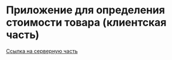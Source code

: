 # Приложение для определения стоимости товара (клиентская часть)

[Ссылка на серверную часть](https://github.com/redderi/Pricep)  
